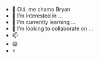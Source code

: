 - 👋 Olá. me chamo Bryan
- 👀 I’m interested in ...
- 🌱 I’m currently learning ...
- 💞️ I’m looking to collaborate on ...
- 📫 
- 😄 
- ⚡ 

<!---
bryanmarques/bryanmarques is a ✨ special ✨ repository because its `README.md` (this file) appears on your GitHub profile.
You can click the Preview link to take a look at your changes.
--->
